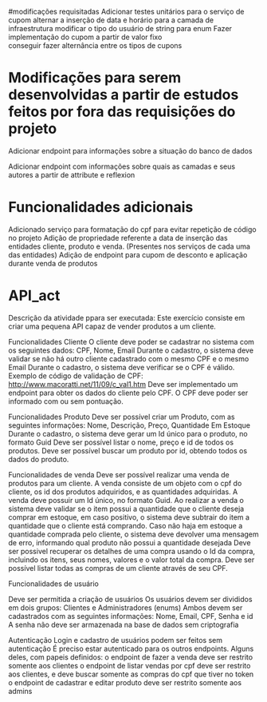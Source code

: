 #modificações requisitadas 
Adicionar testes unitários para o serviço de cupom 
alternar a inserção de data e horário para a camada de infraestrutura 
modificar o tipo do usuário de string para enum
Fazer implementação do cupom a partir de valor fixo  
conseguir fazer alternância entre os tipos de cupons 

# Modificações para serem desenvolvidas a partir de estudos feitos por fora das requisições do projeto 
Adicionar endpoint para informações sobre a situação do banco de dados 

Adicionar endpoint com informações sobre quais as camadas e seus autores a partir de attribute e reflexion 
# Funcionalidades adicionais 
Adicionado serviço para formatação do cpf para evitar repetição de código no projeto 
Adição de propriedade referente a data de inserção das entidades cliente, produto e venda. (Presentes nos serviços de cada uma das entidades)
Adição de endpoint para cupom de desconto  e aplicação durante venda de produtos
# API_act
Descrição da atividade ppara ser executada:
Este exercício consiste em criar uma pequena API capaz de vender produtos a um cliente. 

Funcionalidades Cliente
O cliente deve poder se cadastrar no sistema com os seguintes dados: CPF, Nome, Email
Durante o cadastro, o sistema deve validar se não há outro cliente cadastrado com o mesmo CPF e o mesmo Email
Durante o cadastro, o sistema deve verificar se o CPF é válido. Exemplo de código de validação de CPF: http://www.macoratti.net/11/09/c_val1.htm
Deve ser implementado um endpoint para obter os dados do cliente pelo CPF. O CPF deve poder ser informado com ou sem pontuação.

Funcionalidades Produto
Deve ser possível criar um Produto, com as seguintes informações: Nome, Descrição, Preço, Quantidade Em Estoque
Durante o cadastro, o sistema deve gerar um Id único para o produto, no formato Guid
Deve ser possível listar o nome, preço e id de todos os produtos.
Deve ser possível buscar um produto por id, obtendo todos os dados do produto.

Funcionalidades de venda
Deve ser possível realizar uma venda de produtos para um cliente.
A venda consiste de um objeto com o cpf do cliente, os id dos produtos adquiridos, e as quantidades adquiridas.
A venda deve possuir um Id único, no formato Guid.
Ao realizar a venda o sistema deve validar se o item possui a quantidade que o cliente deseja comprar em estoque, em caso positivo, o sistema deve subtrair do item a quantidade que o cliente está comprando. Caso não haja em estoque a quantidade comprada pelo cliente, o sistema deve devolver uma mensagem de erro, informando qual produto não possui a quantidade desejada
Deve ser possivel recuperar os detalhes de uma compra usando o Id da compra, incluindo os itens, seus nomes, valores e o valor total da compra.
Deve ser possível listar todas as compras de um cliente através de seu CPF.

Funcionalidades de usuário

Deve ser permitida a criação de usuários
Os usuários devem ser divididos em dois grupos: Clientes e Administradores (enums)
Ambos devem ser cadastrados com as seguintes informações: Nome, Email, CPF, Senha e id
A senha não deve ser armazenada na base de dados sem criptografia

Autenticação
    Login e cadastro de usuários podem ser feitos sem autenticação
    É preciso estar autenticado para os outros endpoints. Alguns deles, com papeis definidos:
    o endpoint de fazer a venda deve ser restrito somente aos clientes
    o endpoint de listar vendas por cpf deve ser restrito aos clientes, e deve buscar somente as compras do cpf que tiver no token
    o endpoint de cadastrar e editar produto deve ser restrito somente aos admins
